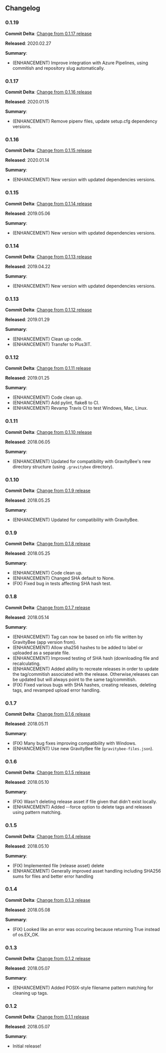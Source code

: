 ## Changelog

### 0.1.19

**Commit Delta**: [Change from 0.1.17 release](https://github.com/MetroStar/watchmaker/compare/0.1.17...0.1.19)

**Released**: 2020.02.27

**Summary**:

* (ENHANCEMENT) Improve integration with Azure Pipelines, using commitish and repository slug automatically.

### 0.1.17

**Commit Delta**: [Change from 0.1.16 release](https://github.com/MetroStar/watchmaker/compare/0.1.16...0.1.17)

**Released**: 2020.01.15

**Summary**:

* (ENHANCEMENT) Remove pipenv files, update setup.cfg dependency versions.

### 0.1.16

**Commit Delta**: [Change from 0.1.15 release](https://github.com/MetroStar/watchmaker/compare/0.1.15...0.1.16)

**Released**: 2020.01.14

**Summary**:

* (ENHANCEMENT) New version with updated dependencies versions.

### 0.1.15

**Commit Delta**: [Change from 0.1.14 release](https://github.com/MetroStar/watchmaker/compare/0.1.14...0.1.15)

**Released**: 2019.05.06

**Summary**:

* (ENHANCEMENT) New version with updated dependencies versions.

### 0.1.14

**Commit Delta**: [Change from 0.1.13 release](https://github.com/MetroStar/watchmaker/compare/0.1.13...0.1.14)

**Released**: 2019.04.22

**Summary**:

* (ENHANCEMENT) New version with updated dependencies versions.

### 0.1.13

**Commit Delta**: [Change from 0.1.12 release](https://github.com/MetroStar/watchmaker/compare/0.1.12...0.1.13)

**Released**: 2019.01.29

**Summary**:

* (ENHANCEMENT) Clean up code.
* (ENHANCEMENT) Transfer to Plus3IT.

### 0.1.12

**Commit Delta**: [Change from 0.1.11 release](https://github.com/MetroStar/watchmaker/compare/0.1.11...0.1.12)

**Released**: 2019.01.25

**Summary**:

* (ENHANCEMENT) Code clean up.
* (ENHANCEMENT) Add pylint, flake8 to CI.
* (ENHANCEMENT) Revamp Travis CI to test Windows, Mac, Linux.

### 0.1.11

**Commit Delta**: [Change from 0.1.10 release](https://github.com/MetroStar/watchmaker/compare/0.1.10...0.1.11)

**Released**: 2018.06.05

**Summary**:

* (ENHANCEMENT) Updated for compatibility with GravityBee's new directory structure (using ``.gravitybee`` directory).

### 0.1.10

**Commit Delta**: [Change from 0.1.9 release](https://github.com/MetroStar/watchmaker/compare/0.1.9...0.1.10)

**Released**: 2018.05.25

**Summary**:

* (ENHANCEMENT) Updated for compatibility with GravityBee.

### 0.1.9

**Commit Delta**: [Change from 0.1.8 release](https://github.com/MetroStar/watchmaker/compare/0.1.8...0.1.9)

**Released**: 2018.05.25

**Summary**:

* (ENHANCEMENT) Code clean up.
* (ENHANCEMENT) Changed SHA default to None.
* (FIX) Fixed bug in tests affecting SHA hash test.

### 0.1.8

**Commit Delta**: [Change from 0.1.7 release](https://github.com/MetroStar/watchmaker/compare/0.1.7...0.1.8)

**Released**: 2018.05.14

**Summary**:

* (ENHANCEMENT) Tag can now be based on info file written by GravityBee (app version from).
* (ENHANCEMENT) Allow sha256 hashes to be added to label or uploaded as a separate file.
* (ENHANCEMENT) Improved testing of SHA hash (downloading file and recalculating.
* (ENHANCEMENT) Added ability to recreate releases in order to update the tag/commitish associated with the release. Otherwise,releases can be updated but will always point to the same tag/commitish.
* (FIX) Fixed various bugs with SHA hashes, creating releases, deleting tags, and revamped upload error handling.

### 0.1.7

**Commit Delta**: [Change from 0.1.6 release](https://github.com/MetroStar/watchmaker/compare/0.1.6...0.1.7)

**Released**: 2018.05.11

**Summary**:

* (FIX) Many bug fixes improving compatibility with Windows.
* (ENHANCEMENT) Use new GravityBee file (``gravitybee-files.json``).

### 0.1.6

**Commit Delta**: [Change from 0.1.5 release](https://github.com/MetroStar/watchmaker/compare/0.1.5...0.1.6)

**Released**: 2018.05.10

**Summary**:

* (FIX) Wasn't deleting release asset if file given that didn't exist locally.
* (ENHANCEMENT) Added --force option to delete tags and releases using pattern matching.

### 0.1.5

**Commit Delta**: [Change from 0.1.4 release](https://github.com/MetroStar/watchmaker/compare/0.1.4...0.1.5)

**Released**: 2018.05.10

**Summary**:

* (FIX) Implemented file (release asset) delete
* (ENHANCEMENT) Generally improved asset handling including SHA256 sums for files and better error handling

### 0.1.4

**Commit Delta**: [Change from 0.1.3 release](https://github.com/MetroStar/watchmaker/compare/0.1.3...0.1.4)

**Released**: 2018.05.08

**Summary**:

* (FIX) Looked like an error was occuring because returning True instead of os.EX_OK.

### 0.1.3

**Commit Delta**: [Change from 0.1.2 release](https://github.com/MetroStar/watchmaker/compare/0.1.2...0.1.3)

**Released**: 2018.05.07

**Summary**:

* (ENHANCEMENT) Added POSIX-style filename pattern matching for cleaning up tags.

### 0.1.2

**Commit Delta**: [Change from 0.1.1 release](https://github.com/MetroStar/watchmaker/compare/0.1.1...0.1.2)

**Released**: 2018.05.07

**Summary**:

* Initial release!
